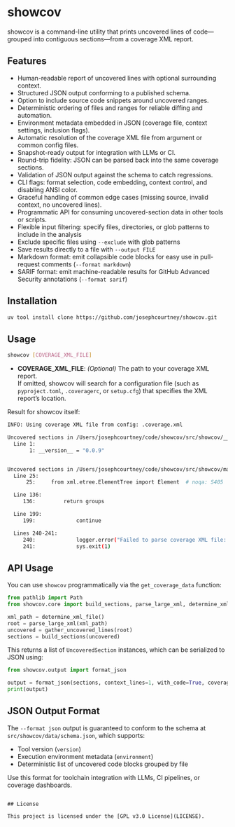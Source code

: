 # showcov

showcov is a command-line utility that prints uncovered lines of code—grouped into contiguous sections—from a coverage XML report.

## Features

- Human-readable report of uncovered lines with optional surrounding context.  
- Structured JSON output conforming to a published schema.  
- Option to include source code snippets around uncovered ranges.  
- Deterministic ordering of files and ranges for reliable diffing and automation.  
- Environment metadata embedded in JSON (coverage file, context settings, inclusion flags).  
- Automatic resolution of the coverage XML file from argument or common config files.  
- Snapshot-ready output for integration with LLMs or CI.  
- Round-trip fidelity: JSON can be parsed back into the same coverage sections.  
- Validation of JSON output against the schema to catch regressions.  
- CLI flags: format selection, code embedding, context control, and disabling ANSI color.  
- Graceful handling of common edge cases (missing source, invalid context, no uncovered lines).  
- Programmatic API for consuming uncovered-section data in other tools or scripts.  
- Flexible input filtering: specify files, directories, or glob patterns to include in the analysis  
- Exclude specific files using `--exclude` with glob patterns  
- Save results directly to a file with `--output FILE`  
- Markdown format: emit collapsible code blocks for easy use in pull-request comments (`--format markdown`)  
- SARIF format: emit machine-readable results for GitHub Advanced Security annotations (`--format sarif`)

## Installation

```bash
uv tool install clone https://github.com/josephcourtney/showcov.git
```

## Usage

```bash
showcov [COVERAGE_XML_FILE]
```

- **COVERAGE_XML_FILE**: _(Optional)_ The path to your coverage XML report.  
  If omitted, showcov will search for a configuration file (such as `pyproject.toml`, `.coveragerc`, or `setup.cfg`) that specifies the XML report’s location.

Result for showcov itself:

```bash
INFO: Using coverage XML file from config: .coverage.xml

Uncovered sections in /Users/josephcourtney/code/showcov/src/showcov/__version__.py:
  Line 1:
       1: __version__ = "0.0.9"


Uncovered sections in /Users/josephcourtney/code/showcov/src/showcov/main.py:
  Line 25:
      25:     from xml.etree.ElementTree import Element  # noqa: S405

  Line 136:
     136:         return groups

  Line 199:
     199:             continue

  Lines 240-241:
     240:             logger.error("Failed to parse coverage XML file: %s", xml_file)
     241:             sys.exit(1)
```


## API Usage

You can use `showcov` programmatically via the `get_coverage_data` function:

```python
from pathlib import Path
from showcov.core import build_sections, parse_large_xml, determine_xml_file, gather_uncovered_lines

xml_path = determine_xml_file()
root = parse_large_xml(xml_path)
uncovered = gather_uncovered_lines(root)
sections = build_sections(uncovered)
````

This returns a list of `UncoveredSection` instances, which can be serialized to JSON using:

```python
from showcov.output import format_json

output = format_json(sections, context_lines=1, with_code=True, coverage_xml=xml_path, color=False)
print(output)
```

## JSON Output Format

The `--format json` output is guaranteed to conform to the schema at `src/showcov/data/schema.json`, which supports:

- Tool version (`version`)
- Execution environment metadata (`environment`)
- Deterministic list of uncovered code blocks grouped by file

Use this format for toolchain integration with LLMs, CI pipelines, or coverage dashboards.
```

## License

This project is licensed under the [GPL v3.0 License](LICENSE).
